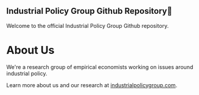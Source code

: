 ## Industrial Policy Group Github Repository👋
Welcome to the official Industrial Policy Group Github repository.

# About Us 
We're a research group of empirical economists working on issues around industrial policy. 

Learn more about us and our research at [industrialpolicygroup.com](https://www.industrialpolicygroup.com).
